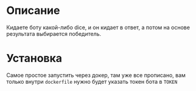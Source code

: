 # Описание
Кидаете боту какой-либо dice, и он кидает в ответ, а потом на основе результата выбирается победитель. 

# Установка
Самое простое запустить через докер, там уже все прописано, вам только внутри `dockerfile` нужно будет указать токен бота в `TOKEN`
